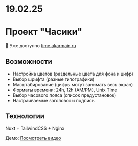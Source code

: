 # 19.02.25

# Проект "Часики"
🔗 Уже доступно [time.akarmain.ru](https://time.akarmain.ru)  

## Возможности  
- Настройка цветов (раздельные цвета для фона и цифр)  
- Выбор шрифта (разные типографики)  
- Масштабирование (цифры могут занимать весь экран)  
- Форматы времени: 24h, 12h (AM/PM), Unix Time  
- Выбор часового пояса (список предустановок)  
- Настраиваемые заголовок и подпись  

## Технологии  
Nuxt + TailwindCSS + Nginx  

Демо: [Посмотреть видео](https://s3.akarmain.ru/S/GPdxq.mp4)
